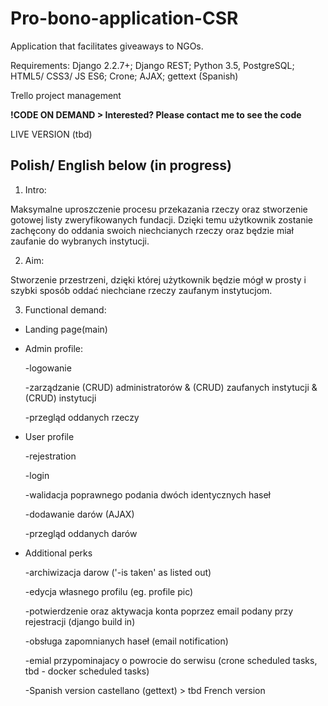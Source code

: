 # Pro-bono-application-CSR

Application that facilitates giveaways to NGOs.

Requirements: 
Django 2.2.7+; Django REST; Python 3.5, PostgreSQL; HTML5/ CSS3/ JS ES6; Crone; AJAX; gettext (Spanish)

Trello project management 

**!CODE ON DEMAND > Interested? Please contact me to see the code**

LIVE VERSION (tbd)

## Polish/ English below (in progress)

1. Intro:

Maksymalne uproszczenie procesu przekazania rzeczy oraz stworzenie gotowej listy zweryfikowanych fundacji. Dzięki temu użytkownik zostanie zachęcony do oddania swoich niechcianych rzeczy oraz będzie miał zaufanie do wybranych instytucji. 

2. Aim:

Stworzenie przestrzeni, dzięki której użytkownik będzie mógł w prosty i szybki sposób oddać niechciane rzeczy zaufanym instytucjom.


3. Functional demand:

- Landing page(main)

- Admin profile:

     -logowanie
     
     -zarządzanie (CRUD) administratorów & (CRUD) zaufanych instytucji & (CRUD) instytucji
     
     -przegląd oddanych rzeczy
     
- User profile

     -rejestration
     
     -login
     
     -walidacja poprawnego podania dwóch identycznych haseł
     
     -dodawanie darów (AJAX)
     
     -przegląd oddanych darów
     
- Additional perks

    -archiwizacja darow ('-is taken' as listed out)
    
    -edycja własnego profilu (eg. profile pic)
    
    -potwierdzenie oraz aktywacja konta poprzez email podany przy rejestracji (django build in)
    
    -obsługa zapomnianych haseł (email notification)
    
    -emial przypominajacy o powrocie do serwisu (crone scheduled tasks, tbd - docker scheduled tasks)
    
    -Spanish version castellano (gettext) > tbd  French version
    
    
     


